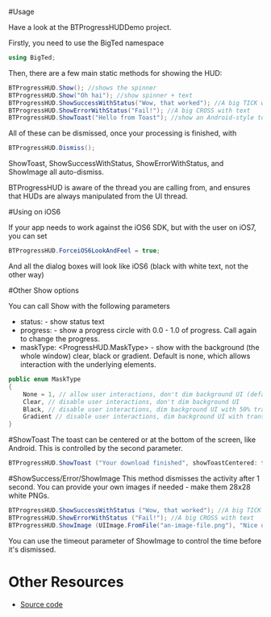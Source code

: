 #Usage

Have a look at the BTProgressHUDDemo project.

Firstly, you need to use the BigTed namespace

```csharp
using BigTed;
```

Then, there are a few main static methods for showing the HUD:

```csharp
BTProgressHUD.Show(); //shows the spinner
BTProgressHUD.Show("Oh hai"); //show spinner + text
BTProgressHUD.ShowSuccessWithStatus("Wow, that worked"); //A big TICK with text
BTProgressHUD.ShowErrorWithStatus("Fail!"); //A big CROSS with text
BTProgressHUD.ShowToast("Hello from Toast"); //show an Android-style toast
```
All of these can be dismissed, once your processing is finished, with

```csharp
BTProgressHUD.Dismiss();
```

ShowToast, ShowSuccessWithStatus, ShowErrorWithStatus, and ShowImage all auto-dismiss.

BTProgressHUD is aware of the thread you are calling from, and ensures that HUDs are always manipulated from the UI thread.

#Using on iOS6

If your app needs to work against the iOS6 SDK, but with the user on iOS7, you can set 

```csharp
BTProgressHUD.ForceiOS6LookAndFeel = true;
```

And all the dialog boxes will look like iOS6 (black with white text, not the other way)

#Other Show options

You can call Show with the following parameters

* status: <string> - show status text
* progress: <float> - show a progress circle with 0.0 - 1.0 of progress. Call again to change the progress.
* maskType: <ProgressHUD.MaskType> - show with the background (the whole window) clear, black or gradient. Default is none, which allows interaction with the underlying elements.

```csharp
public enum MaskType
{
	None = 1, // allow user interactions, don't dim background UI (default)
	Clear, // disable user interactions, don't dim background UI
	Black, // disable user interactions, dim background UI with 50% translucent black
	Gradient // disable user interactions, dim background UI with translucent radial gradient (a-la-alertView)
}
```

#ShowToast
The toast can be centered or at the bottom of the screen, like Android. This is controlled by the second parameter.

```csharp
BTProgressHUD.ShowToast ("Your download finished", showToastCentered: false);
```

#ShowSuccess/Error/ShowImage
This method dismisses the activity after 1 second. You can provide your own images if needed - make them 28x28 white PNGs.

```csharp
BTProgressHUD.ShowSuccessWithStatus ("Wow, that worked"); //A big TICK with text
BTProgressHUD.ShowErrorWithStatus ("Fail!"); //A big CROSS with text
BTProgressHUD.ShowImage (UIImage.FromFile("an-image-file.png"), "Nice one Stu!");
```

You can use the timeout parameter of ShowImage to control the time before it's dismissed.

# Other Resources

* [Source code](https://github.com/nicwise/BTProgressHUD/)
